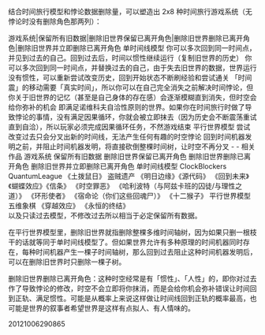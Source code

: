 结合时间旅行模型和悖论数据删除量，可以塑造出 2x8 种时间旅行游戏系统（无悖论时没有删除角色那两列）：

游戏系统|保留所有旧数据|删除旧世界保留已离开角色|删除旧世界删除已离开角色|删除旧世界并立即删除已离开角色
单时间线模型	你可以多次回到同一时间点，并见到过去的自己。回到过去后，时间以惯性继续运行（复制旧世界的历史）	你可以多次回到同一时间点，并替换过去的自己，由于失去旧世界的数据，世界运行没有惯性，可以重新尝试改变历史，回到开始状态不断刷经验和尝试通关	「时间震」的移动需要「真实时间」，所以你可以在自己完全消失之前解决时间悖论，但你关于旧世界的记忆（甚至是自己身体的存在感）会逐渐模糊直到消失，但时空会给你弥补的机会	即满足诺维科夫自洽性原则的世界。如果你在时间旅行时做了导致悖论的事情，没有满足因果循环，你就会被立即抹去（因为历史会不断震荡重试直到自洽），所以玩家必须完成因果循环任务，不然游戏结束
平行世界模型	尝试改变过去只会分叉出新的时间线，无法产生任何有趣的时空悖论	回到时间机器发明之前，并阻止时间机器发明，将直接砍倒整棵时间树，让时空不再分叉	-	-
相关作品
游戏系统	保留所有旧数据	删除旧世界保留已离开角色	删除旧世界删除已离开角色	删除旧世界并立即删除已离开角色
单时间线模型	ClockBlockers QuantumLeague	《土拨鼠日》 盗贼遗产 《明日边缘》《源代码》	《回到未来》《蝴蝶效应》《信条》	《时空罪恶》 《哈利波特（与阿兹卡班的囚徒/与理性之道）》 《环形使者》 《宿命论（你们这些回魂尸）》 《十二猴子》
平行世界模型	五维象棋 《穿越效应》	《永恒的终结》		
以及只读过去模型，不修改过去所以相当于必定保留所有数据。

在平行世界模型里，删除旧世界就指删除整棵多维时间轴树，因为如果只删一根枝干的话就等同于单时间线模型了。但如果世界允许有多种原理的时间机器同时存在，每种时间机器产生一棵子时间轴树，那么回到过去阻止这种时间机器发明后，可以在删除旧世界时只删除一棵子树。

删除旧世界删除已离开角色：这种时空经常是有「惯性」、「人性」的，即你对过去作了导致悖论的修改，时空不会立即将你抹消，而是会给你机会弥补错误让时间回到正轨、满足惯性。可能是从概率上来说这样做让时间线回到正轨的概率最高，也可能是世界的叙事者希望世界是这样有点拟人、有人情味的。


20121006290865
